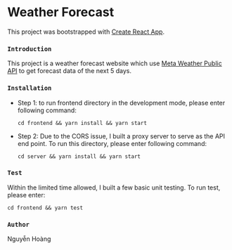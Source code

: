 # Weather Forecast

This project was bootstrapped with [Create React App](https://github.com/facebook/create-react-app).

### `Introduction`
This project is a weather forecast website which use [Meta Weather Public API](http://metaweather.com) to get forecast data of the next 5 days.


### `Installation`
- Step 1: to run frontend directory in the development mode, please enter following command:

	```
	cd frontend && yarn install && yarn start
	```

- Step 2:
Due to the CORS issue, I built a proxy server to serve as the API end point.
To run this directory, please enter following command:

	```
	cd server && yarn install && yarn start
	```

### `Test`

Within the limited time allowed, I built a few basic unit testing. To run test, please enter:

```
cd frontend && yarn test
```
	
### `Author`

Nguyễn Hoàng
